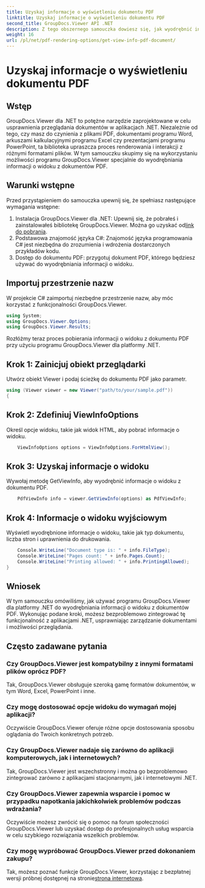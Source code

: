 ```yaml
---
title: Uzyskaj informacje o wyświetleniu dokumentu PDF
linktitle: Uzyskaj informacje o wyświetleniu dokumentu PDF
second_title: GroupDocs.Viewer API .NET
description: Z tego obszernego samouczka dowiesz się, jak wyodrębnić informacje o widoku z dokumentów PDF za pomocą programu GroupDocs.Viewer dla platformy .NET.
weight: 16
url: /pl/net/pdf-rendering-options/get-view-info-pdf-document/
---
```


# Uzyskaj informacje o wyświetleniu dokumentu PDF

## Wstęp
GroupDocs.Viewer dla .NET to potężne narzędzie zaprojektowane w celu usprawnienia przeglądania dokumentów w aplikacjach .NET. Niezależnie od tego, czy masz do czynienia z plikami PDF, dokumentami programu Word, arkuszami kalkulacyjnymi programu Excel czy prezentacjami programu PowerPoint, ta biblioteka upraszcza proces renderowania i interakcji z różnymi formatami plików. W tym samouczku skupimy się na wykorzystaniu możliwości programu GroupDocs.Viewer specjalnie do wyodrębniania informacji o widoku z dokumentów PDF.
## Warunki wstępne
Przed przystąpieniem do samouczka upewnij się, że spełniasz następujące wymagania wstępne:
1.  Instalacja GroupDocs.Viewer dla .NET: Upewnij się, że pobrałeś i zainstalowałeś bibliotekę GroupDocs.Viewer. Można go uzyskać od[link do pobrania](https://releases.groupdocs.com/viewer/net/).   
2. Podstawowa znajomość języka C#: Znajomość języka programowania C# jest niezbędna do zrozumienia i wdrożenia dostarczonych przykładów kodu.
3. Dostęp do dokumentu PDF: przygotuj dokument PDF, którego będziesz używać do wyodrębniania informacji o widoku.

## Importuj przestrzenie nazw
W projekcie C# zaimportuj niezbędne przestrzenie nazw, aby móc korzystać z funkcjonalności GroupDocs.Viewer.

```csharp
using System;
using GroupDocs.Viewer.Options;
using GroupDocs.Viewer.Results;
```


Rozłóżmy teraz proces pobierania informacji o widoku z dokumentu PDF przy użyciu programu GroupDocs.Viewer dla platformy .NET.
## Krok 1: Zainicjuj obiekt przeglądarki
Utwórz obiekt Viewer i podaj ścieżkę do dokumentu PDF jako parametr.
```csharp
using (Viewer viewer = new Viewer("path/to/your/sample.pdf"))
{
```
## Krok 2: Zdefiniuj ViewInfoOptions
Określ opcje widoku, takie jak widok HTML, aby pobrać informacje o widoku.
```csharp
	ViewInfoOptions options = ViewInfoOptions.ForHtmlView();
```
## Krok 3: Uzyskaj informacje o widoku
Wywołaj metodę GetViewInfo, aby wyodrębnić informacje o widoku z dokumentu PDF.
```csharp
	PdfViewInfo info = viewer.GetViewInfo(options) as PdfViewInfo;
```
## Krok 4: Informacje o widoku wyjściowym
Wyświetl wyodrębnione informacje o widoku, takie jak typ dokumentu, liczba stron i uprawnienia do drukowania.
```csharp
	Console.WriteLine("Document type is: " + info.FileType);
	Console.WriteLine("Pages count: " + info.Pages.Count);
	Console.WriteLine("Printing allowed: " + info.PrintingAllowed);
}
```

## Wniosek
W tym samouczku omówiliśmy, jak używać programu GroupDocs.Viewer dla platformy .NET do wyodrębniania informacji o widoku z dokumentów PDF. Wykonując podane kroki, możesz bezproblemowo zintegrować tę funkcjonalność z aplikacjami .NET, usprawniając zarządzanie dokumentami i możliwości przeglądania.
## Często zadawane pytania
### Czy GroupDocs.Viewer jest kompatybilny z innymi formatami plików oprócz PDF?
Tak, GroupDocs.Viewer obsługuje szeroką gamę formatów dokumentów, w tym Word, Excel, PowerPoint i inne.
### Czy mogę dostosować opcje widoku do wymagań mojej aplikacji?
Oczywiście GroupDocs.Viewer oferuje różne opcje dostosowania sposobu oglądania do Twoich konkretnych potrzeb.
### Czy GroupDocs.Viewer nadaje się zarówno do aplikacji komputerowych, jak i internetowych?
Tak, GroupDocs.Viewer jest wszechstronny i można go bezproblemowo zintegrować zarówno z aplikacjami stacjonarnymi, jak i internetowymi .NET.
### Czy GroupDocs.Viewer zapewnia wsparcie i pomoc w przypadku napotkania jakichkolwiek problemów podczas wdrażania?
Oczywiście możesz zwrócić się o pomoc na forum społeczności GroupDocs.Viewer lub uzyskać dostęp do profesjonalnych usług wsparcia w celu szybkiego rozwiązania wszelkich problemów.
### Czy mogę wypróbować GroupDocs.Viewer przed dokonaniem zakupu?
 Tak, możesz poznać funkcje GroupDocs.Viewer, korzystając z bezpłatnej wersji próbnej dostępnej na stronie[strona internetowa](https://purchase.groupdocs.com/buy).